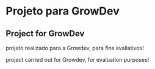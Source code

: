 # Projeto para GrowDev

## Project for GrowDev

projeto realizado para a Growdev, para fins avaliativos!

project carried out for Growdev, for evaluation purposes!

